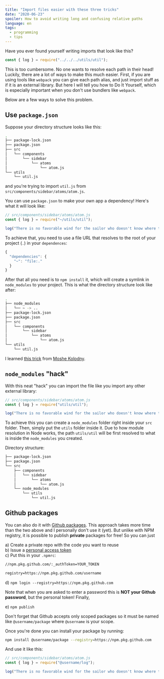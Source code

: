 ```yaml
---
title: "Import files easier with these three tricks"
date: "2020-06-23"
spoiler: How to avoid writing long and confusing relative paths
language: en
tags:
  - programming
  - tips
---
```


Have you ever found yourself writing imports that look like this?

```javascript
const { log } = require("../../../utils/util");
```

This is too cumbersome. No one wants to resolve each path in their head! Luckily, there are a lot of ways to make this much easier. First, if you are using tools like `webpack` you can give each path alias, and just import stuff as if it is an external library. But here I will tell you how to Do It Yourself, which is especially important when you don't use bundlers like `webpack`.

Below are a few ways to solve this problem.

## Use `package.json`

Suppose your directory structure looks like this:

```sh
.
├── package-lock.json
├── package.json
├── src
│   └── components
│       └── sidebar
│           └── atoms
│               └── atom.js
└── utils
    └── util.js
```

and you're trying to import `util.js` from `src/components/sidebar/atoms/atom.js`.

You can use `package.json` to make your own app a dependency! Here's what it will look like:

```javascript
// src/components/sidebar/atoms/atom.js
const { log } = require("~/utils/util");

log("There is no favorable wind for the sailor who doesn't know where to go");
```

To achieve that, you need to use a file URL that resolves to the root of your project (`.`) in your `dependences`:

```javascript
{
  "dependencies": {
    "~": "file:."
  }
}
```

After that all you need is to `npm install` it, which will create a symlink in `node_modules` to your project. This is what the directory structure look like after:

```sh
.
├── node_modules
│   └── ~ -> ..
├── package-lock.json
├── package.json
├── src
│   └── components
│       └── sidebar
│           └── atoms
│               └── atom.js
└── utils
    └── util.js
```

I learned [this trick](https://twitter.com/mkldny/status/1253123287711985664) from [Moshe Kolodny](https://twitter.com/mkldny).

## `node_modules` "hack"

With this neat "hack" you can import the file like you import any other external library:

```javascript
// src/components/sidebar/atoms/atom.js
const { log } = require("utils/util");

log("There is no favorable wind for the sailor who doesn't know where to go");
```

To achieve this you can create a `node_modules` folder right inside your `src` folder. Then, simply put the `utils` folder inside it. Due to how module resolution in Node works, the path `utils/util` will be first resolved to what is inside the `node_modules` you created.

Directory structure:

```sh
├── package-lock.json
├── package.json
└── src
    ├── components
    │   └── sidebar
    │       └── atoms
    │           └── atom.js
    └── node_modules
        └── utils
            └── util.js
```

## Github packages

You can also do it with [Github packages](https://github.com/features/packages). This approach takes more time than the two above and I personally don't use it (yet). But unlike with NPM registry, it is possible to publish **private** packages for free! So you can just

a) Create a private repo with the code you want to reuse  
b) Issue a [personal access token](https://github.com/settings/tokens)  
c) Put this in your `.npmrc`:

```txt
//npm.pkg.github.com/:_authToken=YOUR_TOKEN

registry=https://npm.pkg.github.com/username
```

d) `npm login --registry=https://npm.pkg.github.com`

Note that when you are asked to enter a password this is **NOT your Github password**, but the personal token! Finally,

e) `npm publish`

Don't forget that Github accepts only scoped packages so it must be named like `@username/package` where `@username` is your scope.

Once you're done you can install your package by running:

```sh
npm install @username/package --registry=https://npm.pkg.github.com
```

And use it like this:

```javascript
// src/components/sidebar/atoms/atom.js
const { log } = require("@username/log");

log("There is no favorable wind for the sailor who doesn't know where to go");
```
